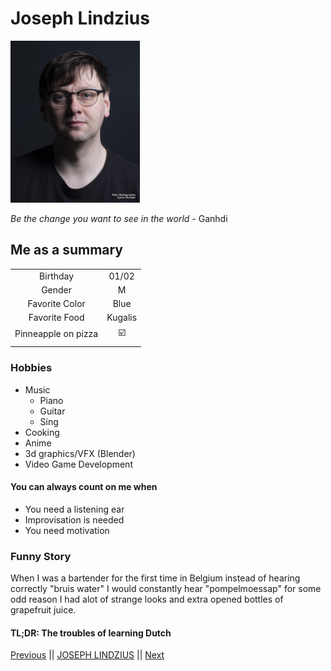 # Joseph Lindzius

![Joseph Lindzius](/JJFL.png "Joseph Lindzius") 

*Be the change you want to see in the world* - Ganhdi 

## Me as a summary
|            |                              |
|:-----------------------------:|:---------:|
|   Birthday                    |   01/02   |
|   Gender                      |   M       |
|   Favorite Color              |   Blue    |
|   Favorite Food               |  Kugalis  |
|   Pinneapple on pizza         |  :ballot_box_with_check:  |
|            |                              |     

### Hobbies

- Music
  - Piano
  - Guitar
  - Sing
- Cooking
- Anime
- 3d graphics/VFX (Blender)
- Video Game Development

#### You can always count on me when 
- You need a listening ear
- Improvisation is needed
- You need motivation

### Funny Story

When I was a bartender for the first time in Belgium instead of hearing correctly "bruis water" I would constantly hear "pompelmoessap" for some odd reason  I had alot of strange looks and extra opened bottles of grapefruit juice.

#### TL;DR: The troubles of learning Dutch


[Previous](https://github.com/bona-kim/markdown/blob/master/bonakim.md) || [JOSEPH LINDZIUS](#) || [Next](https://github.com/RobinMarien/challenge-markdown/blob/master/README.md)          
